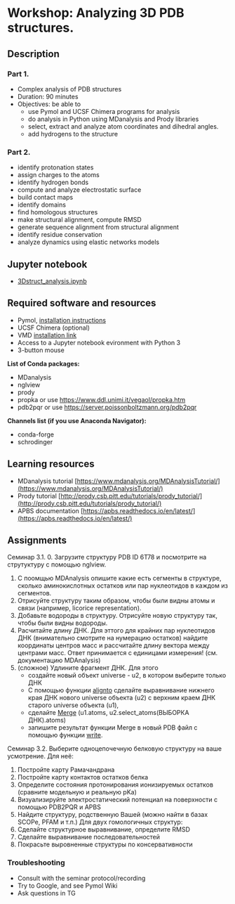 # Workshop: Analyzing 3D PDB structures.

## Description
### Part 1.
- Complex analysis of PDB structures
- Duration: 90 minutes
- Objectives: be able to 
    - use Pymol and UCSF Chimera programs for analysis
    - do analysis in Python using MDanalysis and Prody libraries
    - select, extract and analyze atom coordinates and dihedral angles.
    - add hydrogens to the structure

 ### Part 2. 
- identify protonation states
- assign charges to the atoms
- identify hydrogen bonds
- compute and analyze electrostatic surface
- build contact maps
- identify domains
- find homologous structures
- make structural alignment, compute RMSD
- generate sequence alignment from structural alignment
- identify residue conservation
- analyze dynamics using elastic networks models

## Jupyter notebook
- [3Dstruct_analysis.ipynb](3Dstruct_analysis.ipynb)
## Required software and resources
- Pymol, [installation instructions](https://github.com/intbio/mol_model_course/blob/main/workshops/pymol/installation.md)
- UCSF Chimera (optional)
- VMD [installation link](https://www.ks.uiuc.edu/Development/Download/download.cgi?PackageName=VMD) 
- Access to a Jupyter notebook evironment with Python 3
- 3-button mouse

**List of Conda packages:**
- MDanalysis 
- nglview  
- prody 
- propka or use https://www.ddl.unimi.it/vegaol/propka.htm 
- pdb2pqr or use https://server.poissonboltzmann.org/pdb2pqr 

**Channels list (if you use Anaconda Navigator):**
- conda-forge
- schrodinger 

## Learning resources
- MDanalysis tutorial [https://www.mdanalysis.org/MDAnalysisTutorial/](https://www.mdanalysis.org/MDAnalysisTutorial/)
- Prody tutorial [http://prody.csb.pitt.edu/tutorials/prody_tutorial/](http://prody.csb.pitt.edu/tutorials/prody_tutorial/)
- APBS documentation [https://apbs.readthedocs.io/en/latest/](https://apbs.readthedocs.io/en/latest/)


## Assignments

Семинар 3.1. 
0. Загрузите структуру PDB ID 6T78 и посмотрите на струтуктуру с помощью nglview. 
1. С поомщью MDAnalysis опишите какие есть сегменты в структуре, сколько аминокислотных остатков или пар нуклеотидов в каждом из сегментов.
2. Отрисуйте структуру таким образом, чтобы были видны атомы и связи (например, licorice representation).
3. Добавьте водороды в структуру. Отрисуйте новую структуру так, чтобы были видны водороды.
4. Расчитайте длину ДНК. Для эттого для крайних пар нуклеотидов ДНК (внимательно смотрите на нумерацию остатков) найдите координаты центров масс и рассчитайте длину вектора между центрами масс. Ответ принимается с единицами измерения! (см. документацию MDAnalysis) 
5. (сложное) Удлините фрагмент ДНК. Для этого
   - создайте новый объект universe - u2, в котором выберите только ДНК
   - С помощью функции [alignto](https://docs.mdanalysis.org/1.0.1/documentation_pages/analysis/align.html) сделайте выравнивание нижнего края ДНК нового universe объекта (u2) с верхним краем ДНК старого universe объекта (u1), 
   - сделайте [Merge](https://docs.mdanalysis.org/2.7.0/documentation_pages/core/universe.html#MDAnalysis.core.universe.Merge)
(u1.atoms, u2.select_atoms(ВЫБОРКА ДНК).atoms)
   - запишите результат функции Merge в новый PDB файл с помощью функции [write](https://docs.mdanalysis.org/2.7.0/documentation_pages/core/groups.html#MDAnalysis.core.groups.AtomGroup.write).  

Семинар 3.2.
Выберите одноцепочечную белковую структуру на ваше усмотрение.
Для неё:
1. Постройте карту Рамачандрана
2. Постройте карту контактов остатков белка
3. Определите состояния протонирования ионизируемых остатков (сравните модельную и реальную pKa)
4. Визуализируйте электростатический потенциал на поверхности с помощью PDB2PQR и APBS
5. Найдите структуру, родственную Вашей (можно найти в базах SCOPe, PFAM и т.п.)
Для двух гомологичных структур:
1. Сделайте структурное выравнивание, определите RMSD
2. Сделайте выравнивание последовательностей
3. Покрасьте выровненные структуры по консервативности

### Troubleshooting
- Consult with the seminar protocol/recording
- Try to Google, and see Pymol Wiki
- Ask questions in TG
